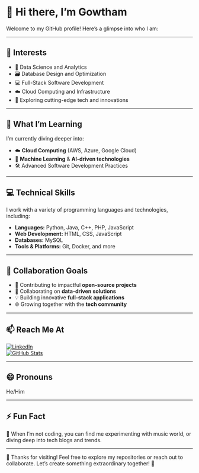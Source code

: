 # 👋 Hi there, I’m Gowtham

Welcome to my GitHub profile! Here’s a glimpse into who I am:  

---

## 👀 Interests
- 🧠 Data Science and Analytics  
- 🗃️ Database Design and Optimization  
- 💻 Full-Stack Software Development  
- ☁️ Cloud Computing and Infrastructure  
- 🚀 Exploring cutting-edge tech and innovations  

---

## 🌱 What I’m Learning
I’m currently diving deeper into:  
- ☁️ **Cloud Computing** (AWS, Azure, Google Cloud)  
- 🤖 **Machine Learning** & **AI-driven technologies**  
- 🛠️ Advanced Software Development Practices  

---

## 💻 Technical Skills
I work with a variety of programming languages and technologies, including:  
- **Languages:** Python, Java, C++, PHP, JavaScript  
- **Web Development:** HTML, CSS, JavaScript  
- **Databases:** MySQL  
- **Tools & Platforms:** Git, Docker, and more  

---

## 💞️ Collaboration Goals
- 🚀 Contributing to impactful **open-source projects**  
- 🤝 Collaborating on **data-driven solutions**  
- 💡 Building innovative **full-stack applications**  
- 🌐 Growing together with the **tech community**  

---

## 📫 Reach Me At
[![LinkedIn](https://img.shields.io/badge/-LinkedIn-blue?style=flat&logo=linkedin&logoColor=white)](https://www.linkedin.com/in/your-linkedin-profile)  
[![GitHub Stats](https://github-readme-stats.vercel.app/api?username=pecdeckfly&show_icons=true&theme=radical)](https://github.com/pecdeckfly)  

---

## 😄 Pronouns
He/Him  

---

## ⚡ Fun Fact  
🎵 When I’m not coding, you can find me experimenting with music world, or diving deep into tech blogs and trends.  

---

🌟 Thanks for visiting! Feel free to explore my repositories or reach out to collaborate. Let’s create something extraordinary together! 🚀  
